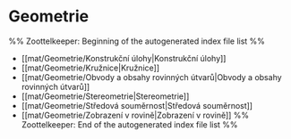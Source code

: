 # Geometrie
%% Zoottelkeeper: Beginning of the autogenerated index file list  %%
-  [[mat/Geometrie/Konstrukční úlohy|Konstrukční úlohy]]
-  [[mat/Geometrie/Kružnice|Kružnice]]
-  [[mat/Geometrie/Obvody a obsahy rovinných útvarů|Obvody a obsahy rovinných útvarů]]
-  [[mat/Geometrie/Stereometrie|Stereometrie]]
-  [[mat/Geometrie/Středová souměrnost|Středová souměrnost]]
-  [[mat/Geometrie/Zobrazení v rovině|Zobrazení v rovině]]
%% Zoottelkeeper: End of the autogenerated index file list  %%
